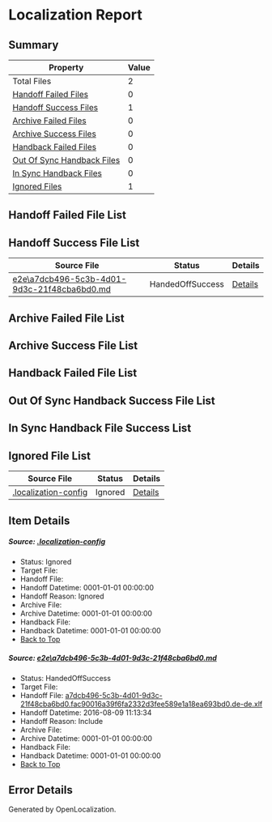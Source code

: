 # <a name='report-top'></a> Localization Report

## Summary
 Property | Value 
 -------- | ----- 
 Total Files | 2
[ Handoff Failed Files ](#handoff-failed-list)| 0
[ Handoff Success Files ](#handoff-success-list)| 1
[ Archive Failed Files ](#archive-failed-list)| 0
[ Archive Success Files ](#archive-success-list)| 0
[ Handback Failed Files ](#handback-failed-list)| 0
[ Out Of Sync Handback Files ](#outofsync-handback-success-list)| 0
[ In Sync Handback Files ](#insync-handback-success-list)| 0
[ Ignored Files ](#ignored-list)| 1

## <a name='handoff-failed-list'></a> Handoff Failed File List

## <a name='handoff-success-list'></a> Handoff Success File List
 Source File | Status | Details 
 ----------- | ------ | ------- 
 [e2e\a7dcb496-5c3b-4d01-9d3c-21f48cba6bd0.md](https://github.com/OpenLocalizationTestOrg/oltest/blob/01f4e21c2857ef16b9480c71b8c2d12d9b92a836/e2e/a7dcb496-5c3b-4d01-9d3c-21f48cba6bd0.md) | HandedOffSuccess | [Details](#e0a0863e53e08967cf9ee90153e7a0b2fb59fc511)

## <a name='archive-failed-list'></a> Archive Failed File List

## <a name='archive-success-list'></a> Archive Success File List

## <a name='handback-failed-list'></a> Handback Failed File List

## <a name='outofsync-handback-success-list'></a> Out Of Sync Handback Success File List

## <a name='insync-handback-success-list'></a> In Sync Handback File Success List

## <a name='ignored-list'></a> Ignored File List
 Source File | Status | Details 
 ----------- | ------ | ------- 
 [.localization-config](https://github.com/OpenLocalizationTestOrg/oltest/blob/01f4e21c2857ef16b9480c71b8c2d12d9b92a836/.localization-config) | Ignored | [Details](#3d4f252ac210baf56311d7e97dcc2db10974dbd20)

## Item Details
##### <a name='3d4f252ac210baf56311d7e97dcc2db10974dbd20'></a> Source: [.localization-config](https://github.com/OpenLocalizationTestOrg/oltest/blob/01f4e21c2857ef16b9480c71b8c2d12d9b92a836/.localization-config)
* Status: Ignored
* Target File: 
* Handoff File: 
* Handoff Datetime: 0001-01-01 00:00:00
* Handoff Reason: Ignored
* Archive File: 
* Archive Datetime: 0001-01-01 00:00:00
* Handback File: 
* Handback Datetime: 0001-01-01 00:00:00
* [Back to Top](#report-top)

##### <a name='e0a0863e53e08967cf9ee90153e7a0b2fb59fc511'></a> Source: [e2e\a7dcb496-5c3b-4d01-9d3c-21f48cba6bd0.md](https://github.com/OpenLocalizationTestOrg/oltest/blob/01f4e21c2857ef16b9480c71b8c2d12d9b92a836/e2e/a7dcb496-5c3b-4d01-9d3c-21f48cba6bd0.md)
* Status: HandedOffSuccess
* Target File: 
* Handoff File: [a7dcb496-5c3b-4d01-9d3c-21f48cba6bd0.fac90016a39f6fa2332d3fee589e1a18ea693bd0.de-de.xlf](https://github.com/OpenLocalizationTestOrg/olhandoff-e2e/blob/7d18cbf7eae9cf2834eb5147223dd920e318f316/ol-handoff/OpenLocalizationTestOrg/ol-test-dede/ci/ht/a7dcb496-5c3b-4d01-9d3c-21f48cba6bd0.fac90016a39f6fa2332d3fee589e1a18ea693bd0.de-de.xlf)
* Handoff Datetime: 2016-08-09 11:13:34
* Handoff Reason: Include
* Archive File: 
* Archive Datetime: 0001-01-01 00:00:00
* Handback File: 
* Handback Datetime: 0001-01-01 00:00:00
* [Back to Top](#report-top)


## Error Details

Generated by OpenLocalization.
